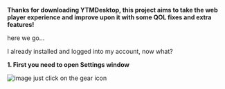 **Thanks for downloading YTMDesktop, this project aims to take the web player experience and improve upon it with some QOL fixes and extra features!**

here we go...

I already installed and logged into my account, now what?

**1. First you need to open Settings window**

![image](https://user-images.githubusercontent.com/2112638/106389723-9684f300-63c3-11eb-8b5a-95f98e30ee72.png)
just click on the gear icon